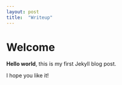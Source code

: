 ```yaml
---
layout: post
title:  "Writeup"
---
```


# Welcome

**Hello world**, this is my first Jekyll blog post.

I hope you like it!
